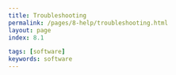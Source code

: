 ```yaml
---
title: Troubleshooting
permalink: /pages/8-help/troubleshooting.html
layout: page
index: 8.1

tags: [software]
keywords: software
---
```

